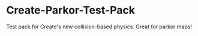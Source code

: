 # Create-Parkor-Test-Pack
Test pack for Create's new collision-based physics. Great for parkor maps!
